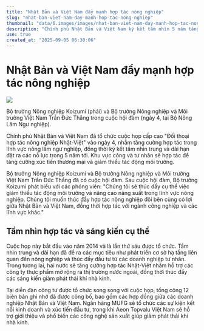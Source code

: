 ```yaml
---
title: "Nhật Bản và Việt Nam đẩy mạnh hợp tác nông nghiệp"
slug: "nhat-ban-viet-nam-day-manh-hop-tac-nong-nghiep"
thumbnail: "data/6.images/images/nhat-ban-viet-nam-day-manh-hop-tac-nong-nghiep.webp"
description: "Chính phủ Nhật Bản và Việt Nam ký kết tầm nhìn 5 năm tăng cường hợp tác nông nghiệp, thúc đẩy thương mại và giảm thiểu tác động môi trường."
use: true
created_at: "2025-09-05 06:30:06"
---
```


# Nhật Bản và Việt Nam đẩy mạnh hợp tác nông nghiệp

![](/images/20250904-00050174-yom-000-2-view.webp)

Bộ trưởng Nông nghiệp Koizumi (phải) và Bộ trưởng Nông nghiệp và Môi trường Việt Nam Trần Đức Thắng trong cuộc hội đàm (ngày 4, tại Bộ Nông Lâm Ngư nghiệp).

Chính phủ Nhật Bản và Việt Nam đã tổ chức cuộc họp cấp cao "Đối thoại hợp tác nông nghiệp Nhật-Việt" vào ngày 4, nhằm tăng cường hợp tác trong lĩnh vực nông lâm ngư nghiệp, đồng thời ký kết tầm nhìn trung và dài hạn đặt ra các nỗ lực trong 5 năm tới. Khu vực công và tư nhân sẽ hợp tác để tăng cường xúc tiến thương mại và giảm thiểu tác động môi trường.

Bộ trưởng Nông nghiệp Koizumi và Bộ trưởng Nông nghiệp và Môi trường Việt Nam Trần Đức Thắng đã có cuộc hội đàm. Sau cuộc hội đàm, Bộ trưởng Koizumi phát biểu với các phóng viên: "Chúng tôi sẽ thúc đẩy cụ thể việc giảm thiểu tác động môi trường và nâng cao năng suất trong lĩnh vực nông nghiệp. Chúng tôi muốn thúc đẩy hợp tác nông nghiệp đôi bên cùng có lợi giữa Nhật Bản và Việt Nam, đồng thời hợp tác với ngành công nghiệp và các lĩnh vực khác."

## Tầm nhìn hợp tác và sáng kiến cụ thể

Cuộc họp này bắt đầu vào năm 2014 và là lần thứ sáu được tổ chức. Tầm nhìn trung và dài hạn đã đề ra các mục tiêu như phát triển cơ sở hạ tầng liên quan đến nông nghiệp và thúc đẩy đầu tư từ các doanh nghiệp tư nhân. Trong tương lai, hai nước sẽ tăng cường hợp tác Nhật-Việt nhằm hỗ trợ các công ty thực phẩm mở rộng ra thị trường nước ngoài, đồng thời thúc đẩy các sáng kiến giảm phát thải khí nhà kính.

Tại diễn đàn công tư được tổ chức song song với cuộc họp, tổng cộng 12 biên bản ghi nhớ đã được công bố, bao gồm các hợp đồng giữa các doanh nghiệp Nhật Bản và Việt Nam. Ngân hàng MUFG sẽ tổ chức các sự kiện kết nối kinh doanh và xúc tiến đầu tư, trong khi Aeon Topvalu Việt Nam sẽ hỗ trợ giới thiệu và phổ biến các công nghệ sản xuất giúp giảm phát thải khí nhà kính.